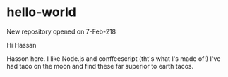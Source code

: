 # hello-world
New repository opened on 7-Feb-218

Hi Hassan
 
 Hasson here. I like Node.js and conffeescript (tht's what I's made of!)
 I've had taco on the moon and find these far superior to earth tacos.
